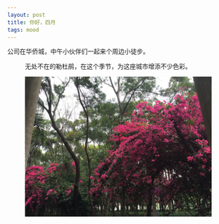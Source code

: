 ```yaml
---
layout: post
title: 你好，四月
tags: mood
---
```

<p>公司在华侨城，中午小伙伴们一起来个周边小徒步。</p>
<figure><p>无处不在的勒杜鹃，在这个季节，为这座城市增添不少色彩。</p>
<img class="lazy" src="/img/20150402/img02.jpg"></figure>

